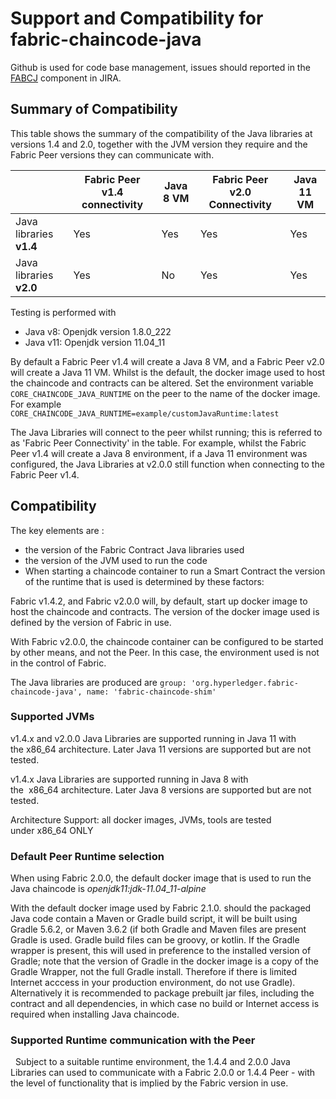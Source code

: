 # Support and Compatibility for fabric-chaincode-java

Github is used for code base management, issues should reported in the [FABCJ](https://jira.hyperledger.org/projects/FABCJ/issues/) component in JIRA.


## Summary of Compatibility

This table shows the summary of the compatibility of the Java libraries at versions 1.4 and 2.0, together with the JVM version they require and the Fabric Peer versions they can communicate with.

|                         | Fabric Peer v1.4 connectivity | Java 8 VM | Fabric Peer v2.0 Connectivity | Java 11 VM |
| ----------------------- | ----------------------------- | --------- | ----------------------------- | ---------- |
| Java libraries **v1.4** | Yes                           | Yes       | Yes                           | Yes        |
| Java libraries **v2.0** | Yes                           | No        | Yes                           | Yes        |

Testing is performed with 
 - Java v8: Openjdk version  1.8.0_222
 - Java v11: Openjdk version 11.04_11

By default a Fabric Peer v1.4 will create a Java 8 VM, and a Fabric Peer v2.0 will create a Java 11 VM. Whilst is the default, the docker image used to host the chaincode and contracts can be altered.  Set the environment variable `CORE_CHAINCODE_JAVA_RUNTIME` on the peer to the name of the docker image. For example `CORE_CHAINCODE_JAVA_RUNTIME=example/customJavaRuntime:latest`

The Java Libraries will connect to the peer whilst running; this is referred to as 'Fabric Peer Connectivity' in the table. For example, whilst the Fabric Peer v1.4 will create a Java 8 environment, if a Java 11 environment was configured, the Java Libraries at v2.0.0 still function when connecting to the Fabric Peer v1.4.

## Compatibility

The key elements are : 

- the version of the Fabric Contract Java libraries used
- the version of the JVM used to run the code
- When starting a chaincode container to run a Smart Contract the version of the runtime that is used is determined by these factors:

Fabric v1.4.2, and Fabric v2.0.0 will, by default, start up docker image to host the chaincode and contracts. The version of the docker image used is defined by the version of Fabric in use.

With Fabric v2.0.0, the chaincode container can be configured to be started by other means, and not the Peer. In this case, the environment used is not in the control of Fabric.

The Java libraries are produced are `group: 'org.hyperledger.fabric-chaincode-java', name: 'fabric-chaincode-shim'`

### Supported JVMs

v1.4.x and v2.0.0 Java Libraries are supported running in Java 11 with the x86_64 architecture. Later Java 11 versions are supported but are not tested.

v1.4.x Java Libraries are supported running in Java 8 with the  x86_64 architecture. Later Java 8 versions are supported but are not tested.

Architecture Support: all docker images, JVMs, tools are tested under x86_64 ONLY

### Default Peer Runtime selection

When using Fabric 2.0.0, the default docker image that is used to run the Java chaincode is *openjdk11:jdk-11.04_11-alpine*

With the default docker image used by Fabric 2.1.0. should the packaged Java code contain a Maven or Gradle build script, it will be built using Gradle 5.6.2, or Maven 3.6.2 (if both Gradle and Maven files are present Gradle is used.  Gradle build files can be groovy, or kotlin.  If the Gradle wrapper is present, this will used in preference to the installed version of Gradle; note that the version of Gradle in the docker image is a copy of the Gradle Wrapper, not the full Gradle install. Therefore if there is limited Internet acccess in your production environment, do not use Gradle). Alternatively it is recommended to package prebuilt jar files, including the contract and all dependencies, in which case no build or Internet access is required when installing Java chaincode.

### Supported Runtime communication with the Peer
 
Subject to a suitable runtime environment, the 1.4.4 and 2.0.0 Java Libraries can used to communicate with a Fabric 2.0.0 or 1.4.4 Peer - with the level of functionality that is implied by the Fabric version in use. 